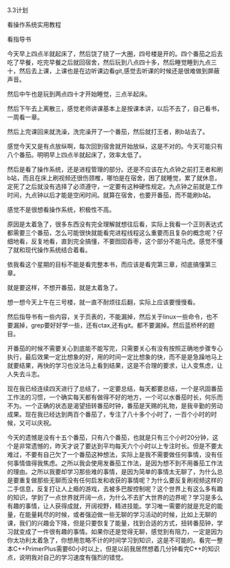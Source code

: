 3.3计划

看操作系统实用教程

看指导书



今天早上四点半就起床了，然后饶了绕了一大圈，四号楼是开的。四个番茄之后去吃了早餐，吃完早餐之后就回宿舍，然后玩到八点四十多，然后睡觉睡到九点三十，然后去上课，上课也是在边听课边看git,感觉去听课的时候还是很难做到屏蔽声音。

然后中午也是玩到两点四十才开始睡觉，三点半起床。

然后下午去上离散三，感觉老师讲课基本上是按课本讲，以后不去了，自己看书，一周看一章。

然后上完课回来就洗澡，洗完澡开了一个番茄，然后就打王者，刷b站去了。

感觉今天又是有点放纵啊，每次回到宿舍就开始放纵，这是不对的。今天可能只有八个番茄。明明早上四点半就起床了，效率太低了。

然后是看了操作系统，还是进程管理的部分。还是不应该在九点钟之前打王者和刷b站，而且在床上刷视频还很伤颈椎，哪怕是在宿舍，困了就睡觉，累了就休息，定死了之后就没有选择了必须遵守，一定要有这种硬性规定。九点钟之前就是工作时间，九点钟以后才能是空闲时间。就算在宿舍，也要开番茄，而不能刷b站。

感觉不是很想看操作系统，积极性不高。

原因是太着急了，很多东西没有完全理解就想往后看，实际上我看一个正则表达式都需要三个番茄，怎么可能很快就能看完进程线程这么重要而且复杂的概念呢？仔细地看，反复地看，直到完全搞懂，不要囫囵吞枣，这个部分不能马虎。感觉不懂了就和现代操作系统结合着看。

依我看这个星期的目标不能是看完整本书，而应该是看完第三章，彻底搞懂第三章。

就是要这样，不想开番茄，就是太着急了。

想一想今天上午在三号楼，就一直不耐烦往后翻，实际上应该要慢慢看。

然后指导书有一些内容，关于页表的，不能漏掉，然后关于linux一些命令，也不要漏掉，grep要好好学一些，还有ctax,还有git。都不要漏掉。然后蓝桥杯的题目。

开番茄的时候不需要关心到底能不能写完，只需要关心有没有按照正确地步骤专心执行，最后效果一定比想象的好，用的时间一定比想象的快，而不是是急躁地马上就要结果，再快的学习也没法马上看到结果，这是不合理的要求，让人变焦虑，让人失去斗志。

现在我已经连续四天进行了总结了，一定要总结，每天都要总结，一个是巩固番茄工作法的习惯，一个确实每天都有做得不好的地方，一个可以水番茄时长，何乐而不为。一个正确的状态是渴望扭转番茄时钟，番茄是天赐的礼物，是我辛勤的劳动成果。现在我已经达到两百个番茄了，专注了八十多个小时了，一百个小时的时候，又可以庆祝。

今天的遗憾是没有十五个番茄，只有八个番茄，也就是只有三个小时20分钟，这个是非常遗憾的，昨天才说了要达到平均每天六个小时以上专注时长。但是不要太难过，不要有自己欠了一个番茄这种想法，实际上是我不需要做任何事情，没有任何事情值得我焦虑。之所以我会使用发番茄工作法，是因为想不到不用番茄工作法的理由。之所以我要却学习那些难的事情，是因为简单的事情太无聊了，为什么总是要重复做那些无聊而没有任何启发和收获的事情呢？为什么要反复刷视频这样的二手信息，反复打让人上瘾的游戏，去被多巴胺控制呢？这个世界上有这么多有趣的知识，学到了一点世界就开阔一点，为什么不去扩大世界的边界呢？学习是多么有趣的事情，让人获得成就，开阔视野，精进技能。学习唯一需要的就是充足的能量，在能量耗尽的时候，或者强迫做一些无聊的学习活动的时候，比如上无聊的课，我们的兴趣会下降，但是只要恢复了能量，找到合适的方式，扭转番茄钟，学习就变成了一件很有趣的事情。如果你还是觉得无聊，感觉到有阻力，一定是因为你太功利太着急了，你想用忽略不计的时间学习到知识，这是不可能的。看完一整本C++PrimerPlus需要60小时以上，但是以前我居然想着几分钟看完C++的知识点，说明我对自己的学习速度有强烈的错觉。

